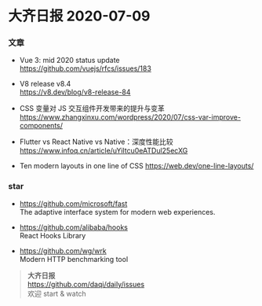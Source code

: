# 大齐日报 2020-07-09

### 文章

- Vue 3: mid 2020 status update  
  https://github.com/vuejs/rfcs/issues/183

- V8 release v8.4  
  https://v8.dev/blog/v8-release-84

- CSS 变量对 JS 交互组件开发带来的提升与变革  
  https://www.zhangxinxu.com/wordpress/2020/07/css-var-improve-components/

- Flutter vs React Native vs Native：深度性能比较  
  https://www.infoq.cn/article/uYiItcu0eATDul25ecXG

- Ten modern layouts in one line of CSS
  https://web.dev/one-line-layouts/

### star

- https://github.com/microsoft/fast  
  The adaptive interface system for modern web experiences.

- https://github.com/alibaba/hooks  
  React Hooks Library

- https://github.com/wg/wrk  
  Modern HTTP benchmarking tool


> **大齐日报**  
> https://github.com/daqi/daily/issues  
> 欢迎 start & watch
